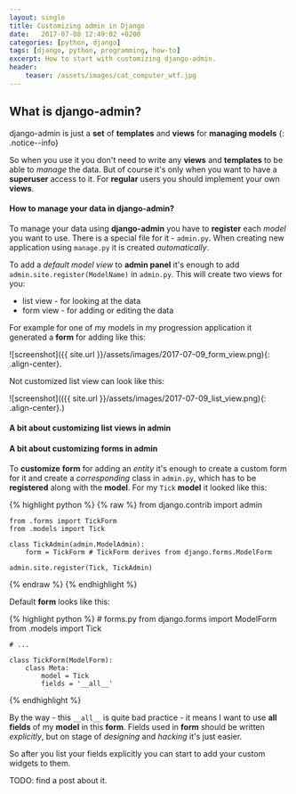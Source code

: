 ```yaml
---
layout: single
title: Customizing admin in Django
date:   2017-07-08 12:49:02 +0200
categories: [python, django]
tags: [django, python, programming, how-to]
excerpt: How to start with customizing django-admin.
header:
    teaser: /assets/images/cat_computer_wtf.jpg
---
```


## What is django-admin?

django-admin is just a **set** of **templates** and **views** for
**managing models**
{: .notice--info}

So when you use it you don't need to write any
**views** and **templates** to
be able to *manage* the data. But of course it's only when you
want to have a **superuser** access to it. For **regular**
users you should implement your own **views**.

#### How to manage your data in django-admin?

To manage your data using **django-admin** you have to
**register** each *model* you want to use. There is a special
file for it - `admin.py`. When creating new application using
`manage.py` it is created *automatically*.

To add a *default model view* to **admin panel** it's enough to
add `admin.site.register(ModelName)` in `admin.py`. This will create
two views for you:

* list view - for looking at the data
* form view - for adding or editing the data

For example for one of my models in my progression application
it generated a **form** for adding like this:

![screenshot]({{ site.url }}/assets/images/2017-07-09_form_view.png){: .align-center}.

Not customized list view can look like this:

![screenshot](({{ site.url }}/assets/images/2017-07-09_list_view.png){: .align-center}.)

#### A bit about customizing list views in admin

#### A bit about customizing forms in admin

To **customize** **form** for adding an *entity* it's enough to create
a custom form for it and create a *corresponding* class in `admin.py`, which
has to be **registered** along with the **model**.
For my `Tick` **model** it looked
like this:

{% highlight python %}
{% raw %}
    from django.contrib import admin

    from .forms import TickForm
    from .models import Tick

    class TickAdmin(admin.ModelAdmin):
        form = TickForm # TickForm derives from django.forms.ModelForm

    admin.site.register(Tick, TickAdmin)

{% endraw %}
{% endhighlight %}

Default **form** looks like this:

{% highlight python %}
    # forms.py
    from django.forms import ModelForm
    from .models import Tick

    # ...

    class TickForm(ModelForm):
        class Meta:
            model = Tick
            fields = '__all__'

{% endhighlight %}

By the way - this `__all__` is quite bad practice - it means I want to
use **all fields** of my **model** in this **form**. Fields used in **form**
should be written *explicitly*, but on stage of *designing* and *hacking*
it's just easier.

So after you list your fields explicitly you can start to add your custom
widgets to them.

TODO: find a post about it.

